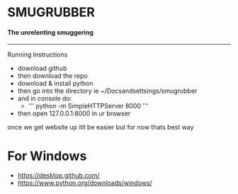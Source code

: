# SMUGRUBBER
#### The unrelenting smuggering
----
Running Instructions
- download github
- then download the repo
- download & install python
- then go into the directory ie ~/Docsandsettsings/smugrubber
- and in console do:
  - ''' python -m SimpleHTTPServer 8000 '''
- then open 127.0.0.1:8000 in ur browser

once we get website up itll be easier but for now thats best way

For Windows
===========
* https://desktop.github.com/
* https://www.python.org/downloads/windows/